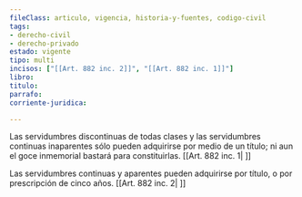 ```yaml
---
fileClass: articulo, vigencia, historia-y-fuentes, codigo-civil
tags:
- derecho-civil
- derecho-privado
estado: vigente
tipo: multi
incisos: ["[[Art. 882 inc. 2]]", "[[Art. 882 inc. 1]]"]
libro:
titulo:
parrafo:
corriente-juridica:

---
```

Las servidumbres discontinuas de todas clases y las servidumbres continuas inaparentes sólo pueden adquirirse por medio de un título; ni aun el goce inmemorial bastará para constituirlas. [[Art. 882 inc. 1| ]]

Las servidumbres continuas y aparentes pueden adquirirse por título, o por prescripción de cinco años. [[Art. 882 inc. 2| ]]